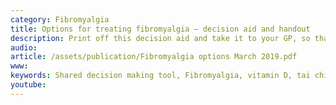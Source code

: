 ```yaml
---
category: Fibromyalgia
title: Options for treating fibromyalgia – decision aid and handout
description: Print off this decision aid and take it to your GP, so that you can share the decision on how to treat your fibromyalgia. Lifestyle changes are worth exploring too.
audio: 
article: /assets/publication/Fibromyalgia options March 2019.pdf
www: 
keywords: Shared decision making tool, Fibromyalgia, vitamin D, tai chi, amitriptyline, gabapentin, tramadol, depression, anxiety, CBT, Cognitive behavioural therapy, NNT
youtube:
--- 
```

